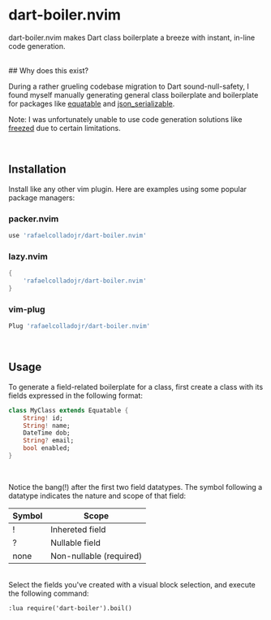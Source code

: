 # dart-boiler.nvim

dart-boiler.nvim makes Dart class boilerplate a breeze with instant, in-line code generation.

<BR>
## Why does this exist?

During a rather grueling codebase migration to Dart sound-null-safety, 
I found myself manually generating general class boilerplate and boilerplate for packages like [equatable][] and [json_serializable][].

Note: I was unfortunately unable to use code generation solutions like [freezed][] due to certain limitations.

[equatable]: https://pub.dev/packages/equatable
[json_serializable]: https://pub.dev/packages/json_serializable
[freezed]: https://pub.dev/packages/freezed

<BR>

## Installation

Install like any other vim plugin.
Here are examples using some popular package managers:

### packer.nvim

```lua
use 'rafaelcolladojr/dart-boiler.nvim'
```

### lazy.nvim

```lua
{
    'rafaelcolladojr/dart-boiler.nvim'
}
```

### vim-plug 

```lua
Plug 'rafaelcolladojr/dart-boiler.nvim'
```

<BR>

## Usage

To generate a field-related boilerplate for a class, first create a class with its fields expressed in the following format:

```dart
class MyClass extends Equatable {
    String! id;
    String! name;
    DateTime dob;
    String? email;
    bool enabled;
}
```

<BR>

Notice the bang(!) after the first two field datatypes.
The symbol following a datatype indicates the nature and scope of that field:

| Symbol | Scope |
| --- | --- |
| ! | Inhereted field |
| ? | Nullable field |
| none | Non-nullable (required) |


<BR>
Select the fields you've created with a visual block selection, and execute the following command:

```vimscript
:lua require('dart-boiler').boil()
```

